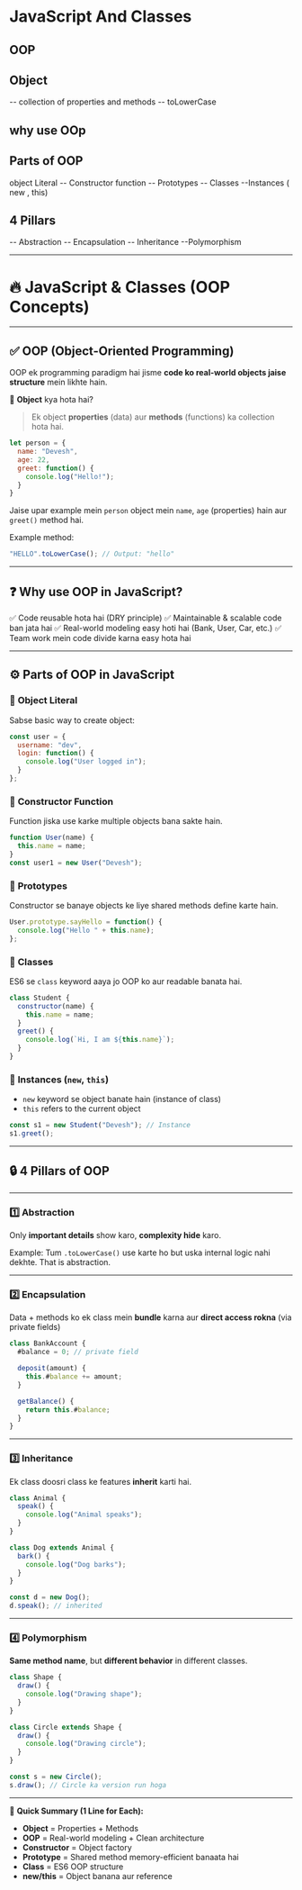 # JavaScript And Classes 
## OOP
## Object
-- collection of properties and methods 
-- toLowerCase

## why use OOp
## 
## Parts of OOP
object Literal 
-- Constructor function
-- Prototypes
-- Classes
--Instances ( new , this)


## 4 Pillars 
-- Abstraction
-- Encapsulation 
-- Inheritance
--Polymorphism




---

# 🔥 **JavaScript & Classes (OOP Concepts)**

---

## ✅ **OOP (Object-Oriented Programming)**

OOP ek programming paradigm hai jisme **code ko real-world objects jaise structure** mein likhte hain.

🧠 **Object** kya hota hai?

> Ek object **properties** (data) aur **methods** (functions) ka collection hota hai.

```js
let person = {
  name: "Devesh",
  age: 22,
  greet: function() {
    console.log("Hello!");
  }
}
```

Jaise upar example mein `person` object mein `name`, `age` (properties) hain aur `greet()` method hai.

Example method:

```js
"HELLO".toLowerCase(); // Output: "hello"
```

---

## ❓ **Why use OOP in JavaScript?**

✅ Code reusable hota hai (DRY principle)
✅ Maintainable & scalable code ban jata hai
✅ Real-world modeling easy hoti hai (Bank, User, Car, etc.)
✅ Team work mein code divide karna easy hota hai

---

## ⚙️ **Parts of OOP in JavaScript**

### 🔸 **Object Literal**

Sabse basic way to create object:

```js
const user = {
  username: "dev",
  login: function() {
    console.log("User logged in");
  }
};
```

### 🔸 **Constructor Function**

Function jiska use karke multiple objects bana sakte hain.

```js
function User(name) {
  this.name = name;
}
const user1 = new User("Devesh");
```

### 🔸 **Prototypes**

Constructor se banaye objects ke liye shared methods define karte hain.

```js
User.prototype.sayHello = function() {
  console.log("Hello " + this.name);
};
```

### 🔸 **Classes**

ES6 se `class` keyword aaya jo OOP ko aur readable banata hai.

```js
class Student {
  constructor(name) {
    this.name = name;
  }
  greet() {
    console.log(`Hi, I am ${this.name}`);
  }
}
```

### 🔸 **Instances** (`new`, `this`)

* `new` keyword se object banate hain (instance of class)
* `this` refers to the current object

```js
const s1 = new Student("Devesh"); // Instance
s1.greet();
```

---

## 🔒 **4 Pillars of OOP**

---

### 1️⃣ **Abstraction**

Only **important details** show karo, **complexity hide** karo.

Example:
Tum `.toLowerCase()` use karte ho but uska internal logic nahi dekhte. That is abstraction.

---

### 2️⃣ **Encapsulation**

Data + methods ko ek class mein **bundle** karna aur **direct access rokna** (via private fields)

```js
class BankAccount {
  #balance = 0; // private field

  deposit(amount) {
    this.#balance += amount;
  }

  getBalance() {
    return this.#balance;
  }
}
```

---

### 3️⃣ **Inheritance**

Ek class doosri class ke features **inherit** karti hai.

```js
class Animal {
  speak() {
    console.log("Animal speaks");
  }
}

class Dog extends Animal {
  bark() {
    console.log("Dog barks");
  }
}

const d = new Dog();
d.speak(); // inherited
```

---

### 4️⃣ **Polymorphism**

**Same method name**, but **different behavior** in different classes.

```js
class Shape {
  draw() {
    console.log("Drawing shape");
  }
}

class Circle extends Shape {
  draw() {
    console.log("Drawing circle");
  }
}

const s = new Circle();
s.draw(); // Circle ka version run hoga
```

---

🧾 **Quick Summary (1 Line for Each):**

* **Object** = Properties + Methods
* **OOP** = Real-world modeling + Clean architecture
* **Constructor** = Object factory
* **Prototype** = Shared method memory-efficient banaata hai
* **Class** = ES6 OOP structure
* **new/this** = Object banana aur reference










